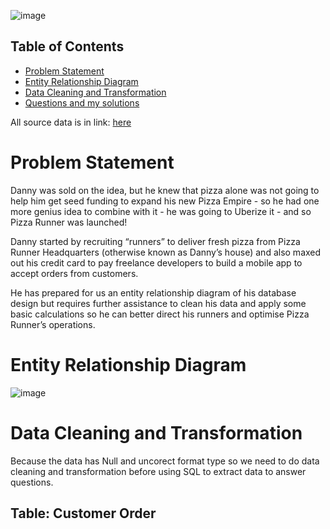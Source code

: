 ![image](https://github.com/AnhDuyVu/Data-Analysis-Projects/assets/119872105/54048600-a0c5-4372-953b-90b6b5d7fbf8)

## Table of Contents
- [Problem Statement](#Problem-Statement)
- [Entity Relationship Diagram](#Entity-Relationship-Diagram)
- [Data Cleaning and Transformation](#data-cleaning-and-transformation)
- [Questions and my solutions](#questions-and-my-solutions)

All source data is in link: [here](https://8weeksqlchallenge.com/case-study-2/)

# Problem Statement

Danny was sold on the idea, but he knew that pizza alone was not going to help him get seed funding to expand his new Pizza Empire - so he had one more genius idea to combine with it - he was going to Uberize it - and so Pizza Runner was launched!

Danny started by recruiting “runners” to deliver fresh pizza from Pizza Runner Headquarters (otherwise known as Danny’s house) and also maxed out his credit card to pay freelance developers to build a mobile app to accept orders from customers.

He has prepared for us an entity relationship diagram of his database design but requires further assistance to clean his data and apply some basic calculations so he can better direct his runners and optimise Pizza Runner’s operations.

# Entity Relationship Diagram

![image](https://github.com/AnhDuyVu/Data-Analysis-Projects/assets/119872105/dae30cd3-c4f5-4c28-afce-b3f9588162bc)


# Data Cleaning and Transformation

Because the data has Null and uncorect format type so we need to do data cleaning and transformation before using SQL to extract data to answer questions.

## Table: Customer Order






